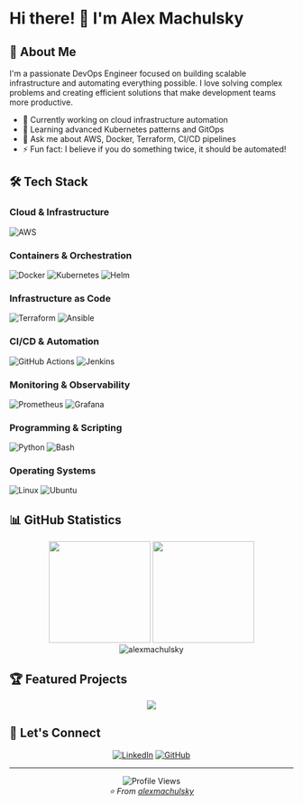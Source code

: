 # Hi there! 👋 I'm Alex Machulsky

## 🚀 About Me
I'm a passionate DevOps Engineer focused on building scalable infrastructure and automating everything possible. I love solving complex problems and creating efficient solutions that make development teams more productive.

- 🔭 Currently working on cloud infrastructure automation
- 🌱 Learning advanced Kubernetes patterns and GitOps
- 💬 Ask me about AWS, Docker, Terraform, CI/CD pipelines
- ⚡ Fun fact: I believe if you do something twice, it should be automated!

## 🛠️ Tech Stack

### Cloud & Infrastructure
![AWS](https://img.shields.io/badge/AWS-232F3E?style=for-the-badge&logo=amazon-aws&logoColor=white)

### Containers & Orchestration
![Docker](https://img.shields.io/badge/Docker-2496ED?style=for-the-badge&logo=docker&logoColor=white)
![Kubernetes](https://img.shields.io/badge/Kubernetes-326CE5?style=for-the-badge&logo=kubernetes&logoColor=white)
![Helm](https://img.shields.io/badge/Helm-0F1689?style=for-the-badge&logo=helm&logoColor=white)

### Infrastructure as Code
![Terraform](https://img.shields.io/badge/Terraform-623CE4?style=for-the-badge&logo=terraform&logoColor=white)
![Ansible](https://img.shields.io/badge/Ansible-EE0000?style=for-the-badge&logo=ansible&logoColor=white)

### CI/CD & Automation
![GitHub Actions](https://img.shields.io/badge/GitHub_Actions-2088FF?style=for-the-badge&logo=github-actions&logoColor=white)
![Jenkins](https://img.shields.io/badge/Jenkins-D24939?style=for-the-badge&logo=jenkins&logoColor=white)

### Monitoring & Observability
![Prometheus](https://img.shields.io/badge/Prometheus-E6522C?style=for-the-badge&logo=prometheus&logoColor=white)
![Grafana](https://img.shields.io/badge/Grafana-F46800?style=for-the-badge&logo=grafana&logoColor=white)

### Programming & Scripting
![Python](https://img.shields.io/badge/Python-3776AB?style=for-the-badge&logo=python&logoColor=white)
![Bash](https://img.shields.io/badge/Bash-4EAA25?style=for-the-badge&logo=gnu-bash&logoColor=white)

### Operating Systems
![Linux](https://img.shields.io/badge/Linux-FCC624?style=for-the-badge&logo=linux&logoColor=black)
![Ubuntu](https://img.shields.io/badge/Ubuntu-E95420?style=for-the-badge&logo=ubuntu&logoColor=white)

## 📊 GitHub Statistics

<div align="center">
  <img height="180em" src="https://github-readme-stats.vercel.app/api?username=alexmachulsky&show_icons=true&theme=tokyonight&include_all_commits=true&count_private=true"/>
  <img height="180em" src="https://github-readme-stats.vercel.app/api/top-langs/?username=alexmachulsky&layout=compact&langs_count=7&theme=tokyonight"/>
</div>

<div align="center">
  <img src="https://github-readme-streak-stats.herokuapp.com/?user=alexmachulsky&theme=tokyonight" alt="alexmachulsky" />
</div>

## 🏆 Featured Projects

<div align="center">
  <a href="https://github.com/alexmachulsky/blackjack">
    <img align="center" src="https://github-readme-stats.vercel.app/api/pin/?username=alexmachulsky&repo=blackjack&theme=tokyonight" />
  </a>
</div>

## 🤝 Let's Connect

<div align="center">
  
[![LinkedIn](https://img.shields.io/badge/LinkedIn-0077B5?style=for-the-badge&logo=linkedin&logoColor=white)](https://www.linkedin.com/in/alex-machulsky-/)
[![GitHub](https://img.shields.io/badge/GitHub-100000?style=for-the-badge&logo=github&logoColor=white)](https://github.com/alexmachulsky)

</div>

---

<div align="center">
  <img src="https://komarev.com/ghpvc/?username=alexmachulsky&label=Profile%20views&color=0e75b6&style=flat" alt="Profile Views" />
</div>

<div align="center">
  <i>⭐️ From <a href="https://github.com/alexmachulsky">alexmachulsky</a></i>
</div>
